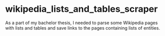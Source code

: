 # wikipedia_lists_and_tables_scraper
As a part of my bachelor thesis, I needed to parse some Wikipedia pages with lists and tables and save links to the pages containing lists of entities. 
